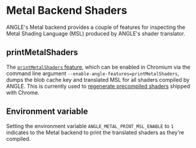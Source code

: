 # Metal Backend Shaders

ANGLE's Metal backend provides a couple of features for inspecting the
Metal Shading Language (MSL) produced by ANGLE's shader translator.

## printMetalShaders

The [`printMetalShaders`
feature](https://chromium-review.googlesource.com/c/angle/angle/+/4480976),
which can be enabled in Chromium via the command line argument
`--enable-angle-features=printMetalShaders`, dumps the blob cache key
and translated MSL for all shaders compiled by ANGLE. This is
currently used to [regenerate precompiled
shaders](https://crbug.com/1423136) shipped with Chrome.

## Environment variable

Setting the environment variable `ANGLE_METAL_PRINT_MSL_ENABLE` to `1`
indicates to the Metal backend to print the translated shaders as
they're compiled.
